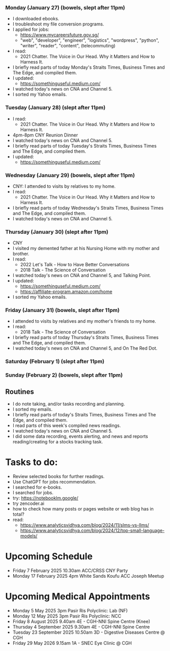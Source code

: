 ### Monday (January 27) (bowels, slept after 11pm)
- I downloaded ebooks.
- I troubleshoot my file conversion programs.
- I applied for jobs:
    - https://www.mycareersfuture.gov.sg/
    - "web", "developer", "engineer", "logistics", "wordpress", "python", "writer", "reader", "content", (telecommuting)
- I read:
    - 2021 Chatter. The Voice in Our Head. Why it Matters and How to Harness It.
- I briefly read parts of today Monday's Straits Times, Business Times and The Edge, and compiled them.
- I updated:
    - https://somethinguseful.medium.com/
- I watched today's news on CNA and Channel 5.
- I sorted my Yahoo emails.

### Tuesday (January 28) (slept after 11pm)
- I read:
    - 2021 Chatter. The Voice in Our Head. Why it Matters and How to Harness It.
- 4pm-8pm CNY Reunion Dinner
- I watched today's news on CNA and Channel 5.
- I briefly read parts of today Tuesday's Straits Times, Business Times and The Edge, and compiled them.
- I updated:
    - https://somethinguseful.medium.com/

### Wednesday (January 29) (bowels, slept after 11pm)
- CNY: I attended to visits by relatives to my home.
- I read:
    - 2021 Chatter. The Voice in Our Head. Why it Matters and How to Harness It.
- I briefly read parts of today Wednesday's Straits Times, Business Times and The Edge, and compiled them.
- I watched today's news on CNA and Channel 5.

### Thursday (January 30) (slept after 11pm)
- CNY
- I visited my demented father at his Nursing Home with my mother and brother.
- I read:
    - 2022 Let's Talk - How to Have Better Conversations
    - 2018 Talk - The Science of Conversation
- I watched today's news on CNA and Channel 5, and Talking Point.
- I updated:
    - https://somethinguseful.medium.com/
    - https://affiliate-program.amazon.com/home
- I sorted my Yahoo emails.

### Friday (January 31) (bowels, slept after 11pm)
- I attended to visits by relatives and my mother's friends to my home.  
- I read:
    - 2018 Talk - The Science of Conversation
- I briefly read parts of today Thursday's Straits Times, Business Times and The Edge, and compiled them.
- I watched today's news on CNA and Channel 5, and On The Red Dot.

### Saturday (February 1) (slept after 11pm)


### Sunday (February 2) (bowels, slept after 11pm)



## Routines
- I do note taking, and/or tasks recording and planning.
- I sorted my emails.
- I briefly read parts of today's Straits Times, Business Times and The Edge, and compiled them.
- I read parts of this week's compiled news readings.
- I watched today's news on CNA and Channel 5.
- I did some data recording, events alerting, and news and reports reading/creating for a stocks tracking task.

# Tasks to do:
- Review selected books for further readings.
- Use ChatGPT for jobs recommendation.
- I searched for e-books.
- I searched for jobs.
- try: https://notebooklm.google/
- try zencoder.ai
- how to check how many posts or pages website or web blog has in total?
- read:
    - https://www.analyticsvidhya.com/blog/2024/11/slms-vs-llms/
    - https://www.analyticsvidhya.com/blog/2024/12/top-small-language-models/

# Upcoming Schedule
- Friday 7 February 2025 10.30am ACC/CRSS CNY Party
- Monday 17 February 2025 4pm White Sands Koufu ACC Joseph Meetup

# Upcoming Medical Appointments
- Monday 5 May 2025 3pm Pasir Ris Polyclinic: Lab (NF)
- Monday 12 May 2025 3pm Pasir Ris Polyclinic: NCC
- Friday 8 August 2025 9.40am 4E - CGH-NNI Spine Centre (Knee)
- Thursday 4 September 2025 9.30am 4E - CGH-NNI Spine Centre
- Tuesday 23 September 2025 10.50am 3D - Digestive Diseases Centre @ CGH
- Friday 29 May 2026 9.15am 1A - SNEC Eye Clinic @ CGH
